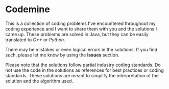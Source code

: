 # Codemine

This is a collection of coding problems I've encountered throughout my coding experience and I want to share them with you and the solutions I came up. These problems are solved in Java, but they can be easily translated to *C++* or *Python*.

There may be mistakes or even logical errors in the solutions. If you find such, please let me know by using the **Issues** section.

Please note that the solutions follow partial industry coding standards. Do not use the code in the solutions as references for best practices or coding standards. These solutions are meant to simplify the interpretation of the solution and the algorithm used.
